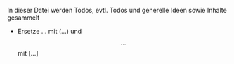 In dieser Datei werden Todos, evtl. Todos und generelle Ideen sowie Inhalte gesammelt

- Ersetze $...$ mit \(...\) und $$...$$ mit \[...\]